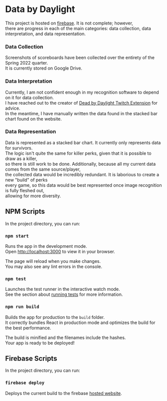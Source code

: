 # Data by Daylight

This project is hosted on [firebase](https://data-by-daylight.web.app). It is not complete; however,\
there are progress in each of the main categories: data collection, data interpretation, and data representation.

### Data Collection
Screenshots of scoreboards have been collected over the entirety of the Spring 2022 quarter.\
It is currently stored on Google Drive.

### Data Interpretation
Currently, I am not confident enough in my recognition software to depend on it for data collection.\
I have reached out to the creator of [Dead by Daylight Twitch Extension](https://dbdtwitch.com/) for advice.\
In the meantime, I have manually written the data found in the stacked bar chart found on the website.

### Data Representation
Data is represented as a stacked bar chart. It currently only represents data for survivors.\
The logic isn't quite the same for killer perks, given that it is possible to draw as a killer,\
so there is still work to be done. Additionally, because all my current data comes from the same source/player,\
the collected data would be incredibly redundant. It is laborious to create a new "build" of perks\
every game, so this data would be best represented once image recognition is fully fleshed out,\
allowing for more diversity.

## NPM Scripts

In the project directory, you can run:

### `npm start`

Runs the app in the development mode.\
Open [http://localhost:3000](http://localhost:3000) to view it in your browser.

The page will reload when you make changes.\
You may also see any lint errors in the console.

### `npm test`

Launches the test runner in the interactive watch mode.\
See the section about [running tests](https://facebook.github.io/create-react-app/docs/running-tests) for more information.

### `npm run build`

Builds the app for production to the `build` folder.\
It correctly bundles React in production mode and optimizes the build for the best performance.

The build is minified and the filenames include the hashes.\
Your app is ready to be deployed!

## Firebase Scripts

In the project directory, you can run:

### `firebase deploy`

Deploys the current build to the firebase [hosted website](https://data-by-daylight.web.app).